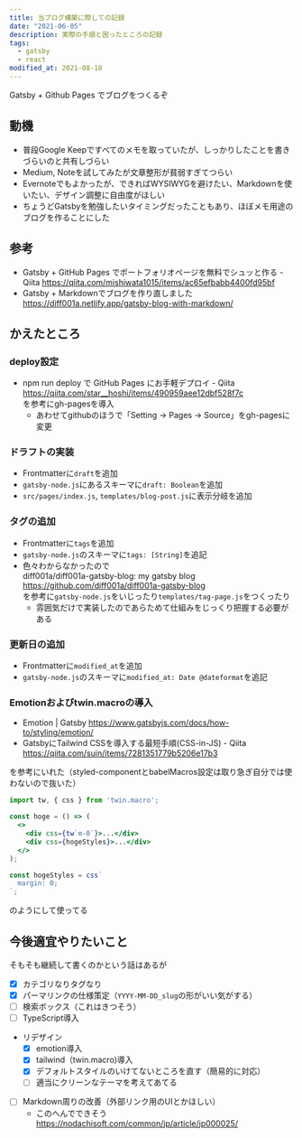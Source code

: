 ```yaml
---
title: 当ブログ構築に際しての記録
date: "2021-06-05"
description: 実際の手順と困ったところの記録
tags:
  - gatsby
  - react
modified_at: 2021-08-18
---
```

Gatsby + Github Pages でブログをつくるぞ

## 動機
- 普段Google Keepですべてのメモを取っていたが、しっかりしたことを書きづらいのと共有しづらい
- Medium, Noteを試してみたが文章整形が貧弱すぎてつらい
- Evernoteでもよかったが、できればWYSIWYGを避けたい、Markdownを使いたい、デザイン調整に自由度がほしい
- ちょうどGatsbyを勉強したいタイミングだったこともあり、ほぼメモ用途のブログを作ることにした

## 参考
- Gatsby + GitHub Pages でポートフォリオページを無料でシュッと作る - Qiita https://qiita.com/mishiwata1015/items/ac65efbabb4400fd95bf
- Gatsby + Markdownでブログを作り直しました https://diff001a.netlify.app/gatsby-blog-with-markdown/

## かえたところ
### deploy設定
- npm run deploy で GitHub Pages にお手軽デプロイ - Qiita https://qiita.com/star__hoshi/items/490959aee12dbf528f7c \
を参考にgh-pagesを導入
  - あわせてgithubのほうで「Setting -> Pages -> Source」をgh-pagesに変更

### ドラフトの実装
- Frontmatterに`draft`を追加
- `gatsby-node.js`にあるスキーマに`draft: Boolean`を追加
- `src/pages/index.js`, `templates/blog-post.js`に表示分岐を追加

### タグの追加
- Frontmatterに`tags`を追加
- `gatsby-node.js`のスキーマに`tags: [String]`を追記
- 色々わからなかったので \
diff001a/diff001a-gatsby-blog: my gatsby blog https://github.com/diff001a/diff001a-gatsby-blog \
を参考に`gatsby-node.js`をいじったり`templates/tag-page.js`をつくったり
  - 雰囲気だけで実装したのであらためて仕組みをじっくり把握する必要がある

### 更新日の追加
- Frontmatterに`modified_at`を追加
- `gatsby-node.js`のスキーマに`modified_at: Date @dateformat`を追記

### Emotionおよびtwin.macroの導入
- Emotion | Gatsby https://www.gatsbyjs.com/docs/how-to/styling/emotion/
- GatsbyにTailwind CSSを導入する最短手順(CSS-in-JS) - Qiita https://qiita.com/suin/items/7281351779b5206e17b3

を参考にいれた（styled-componentとbabelMacros設定は取り急ぎ自分では使わないので抜いた）
```jsx
import tw, { css } from 'twin.macro';

const hoge = () => (
  <>
    <div css={tw`m-0`}>...</div>
    <div css={hogeStyles}>...</div>
  </>
);

const hogeStyles = css`
  margin: 0;
`;
```
のようにして使ってる

## 今後適宜やりたいこと
そもそも継続して書くのかという話はあるが

- [x] カテゴリなりタグなり
- [x] パーマリンクの仕様策定（`YYYY-MM-DD_slug`の形がいい気がする）
- [ ] 検索ボックス（これはきつそう）
- [ ] TypeScript導入
- リデザイン
  - [x] emotion導入
  - [x] tailwind（twin.macro)導入
  - [x] デフォルトスタイルのいけてないところを直す（簡易的に対応）
  - [ ] 適当にクリーンなテーマを考えてあてる
- [ ] Markdown周りの改善（外部リンク用のUIとかほしい）
  - このへんでできそう https://nodachisoft.com/common/jp/article/jp000025/